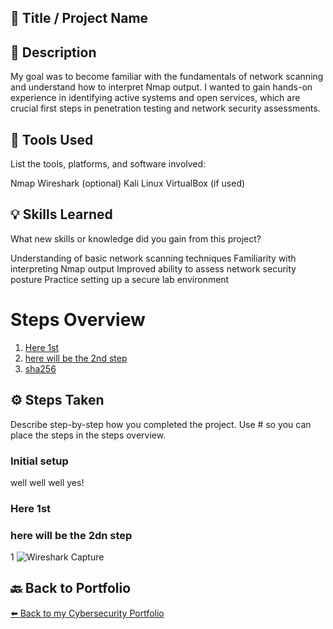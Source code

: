 ## 🎯 Title / Project Name


## 📝 Description
My goal was to become familiar with the fundamentals of network scanning and understand how to interpret Nmap output. I wanted to gain hands-on experience in identifying active systems and open services, which are crucial first steps in penetration testing and network security assessments.

## 🔧 Tools Used
List the tools, platforms, and software involved:

Nmap
Wireshark (optional)
Kali Linux
VirtualBox (if used)

## 💡 Skills Learned
What new skills or knowledge did you gain from this project?

Understanding of basic network scanning techniques
Familiarity with interpreting Nmap output
Improved ability to assess network security posture
Practice setting up a secure lab environment

# Steps Overview
1. [Here 1st](#Here-1st)
2. [here will be the 2nd step](#here-will-be-the-2nd-step)
3. [sha256](#sha256)

## ⚙️ Steps Taken
Describe step-by-step how you completed the project. Use # so you can place the steps in the steps overview.

### Initial setup

well well well yes!

### Here 1st

### here will be the 2dn step


1
![Wireshark Capture](https://i.imgur.com/example-image-link.png )


## 🔙 Back to Portfolio
[⬅️ Back to my Cybersecurity Portfolio](https://github.com/RobinBoucherSec/RobinBoucherSec)

